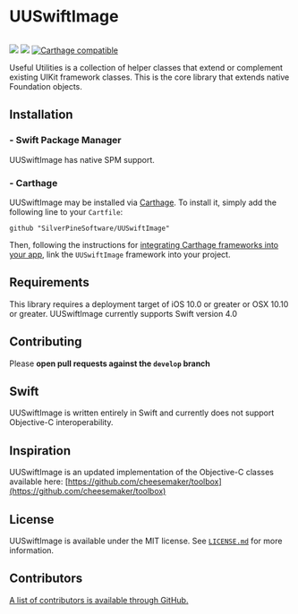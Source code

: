 # UUSwiftImage

<img src = "https://jonhays.me/uploads/2020/86a3741f4b.jpg" alt="" />

[![](https://img.shields.io/endpoint?url=https%3A%2F%2Fswiftpackageindex.com%2Fapi%2Fpackages%2Fsilverpinesoftware%2Fuuswiftimage%2Fbadge%3Ftype%3Dswift-versions)](https://swiftpackageindex.com/silverpinesoftware/uuswiftimage)
[![](https://img.shields.io/endpoint?url=https%3A%2F%2Fswiftpackageindex.com%2Fapi%2Fpackages%2Fsilverpinesoftware%2Fuuswiftimage%2Fbadge%3Ftype%3Dplatforms)](https://swiftpackageindex.com/silverpinesoftware/uuswiftimage)
[![Carthage compatible](https://img.shields.io/badge/Carthage-compatible-4BC51D.svg?style=flat)](https://github.com/Carthage/Carthage)

Useful Utilities is a collection of helper classes that extend or complement existing UIKit framework classes. This is the core library that extends native Foundation objects.

## Installation

### - Swift Package Manager

UUSwiftImage has native SPM support.

### - Carthage

UUSwiftImage may be installed via [Carthage](https://github.com/Carthage/Carthage). To install it, simply add the following line to your `Cartfile`:

```
github "SilverPineSoftware/UUSwiftImage"
```

Then, following the instructions for [integrating Carthage frameworks into your app](https://github.com/Carthage/Carthage#if-youre-building-for-ios-tvos-or-watchos), link the `UUSwiftImage` framework into your project.

## Requirements

This library requires a deployment target of iOS 10.0 or greater or OSX 10.10 or greater.
UUSwiftImage currently supports Swift version 4.0 

## Contributing

Please **open pull requests against the `develop` branch**

## Swift

UUSwiftImage is written entirely in Swift and currently does not support Objective-C interoperability.

## Inspiration

UUSwiftImage is an updated implementation of the Objective-C classes available here:
[https://github.com/cheesemaker/toolbox](https://github.com/cheesemaker/toolbox)

## License

UUSwiftImage is available under the MIT license. See [`LICENSE.md`](https://github.com/SilverPineSoftware/UUSwiftImage/blob/master/LICENSE.md) for more information.

## Contributors

[A list of contributors is available through GitHub.](https://github.com/SilverPineSoftware/UUSwiftImage/graphs/contributors)
